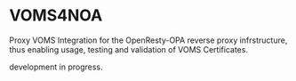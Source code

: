 # VOMS4NOA

Proxy VOMS Integration for the OpenResty-OPA reverse proxy infrstructure, thus enabling usage, testing and validation of VOMS Certificates. 

development in progress.
